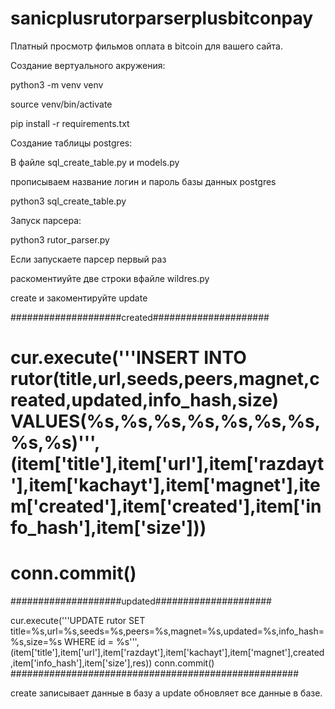 # sanicplusrutorparserplusbitconpay
Платный просмотр фильмов оплата в bitcoin для вашего сайта.



Создание вертуального акружения:


python3 -m venv venv


source venv/bin/activate


pip install -r requirements.txt


Создание таблицы postgres:

В файле sql_create_table.py и models.py

прописываем название логин и пароль базы данных postgres

python3 sql_create_table.py


Запуск парсера:

python3 rutor_parser.py

Если запускаете парсер первый раз 

раскоментиуйте две строки вфайле wildres.py

create и закоментируйте update

####################created#####################
# cur.execute('''INSERT INTO rutor(title,url,seeds,peers,magnet,created,updated,info_hash,size) VALUES(%s,%s,%s,%s,%s,%s,%s,%s,%s)''',(item['title'],item['url'],item['razdayt'],item['kachayt'],item['magnet'],item['created'],item['created'],item['info_hash'],item['size']))
# conn.commit()
####################updated#####################

cur.execute('''UPDATE  rutor SET title=%s,url=%s,seeds=%s,peers=%s,magnet=%s,updated=%s,info_hash=%s,size=%s WHERE id = %s''',(item['title'],item['url'],item['razdayt'],item['kachayt'],item['magnet'],created,item['info_hash'],item['size'],res))
conn.commit()
####################################################

create записывает данные в базу а update обновляет все данные в базе.
